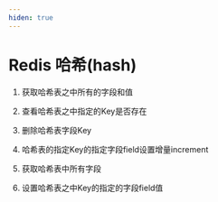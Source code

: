```yaml
---
hiden: true
---
```


# Redis 哈希(hash)

1. 获取哈希表之中所有的字段和值

2. 查看哈希表之中指定的Key是否存在

3. 删除哈希表字段Key

4. 哈希表的指定Key的指定字段field设置增量increment

5. 获取哈希表中所有字段

6. 设置哈希表之中Key的指定的字段field值

